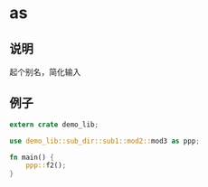 # as

## 说明

起个别名，简化输入

## 例子

```rust
extern crate demo_lib;

use demo_lib::sub_dir::sub1::mod2::mod3 as ppp;

fn main() {
    ppp::f2();
}
```
